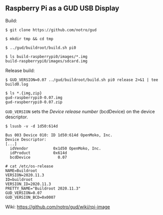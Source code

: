 Raspberry Pi as a GUD USB Display
---------------------------------


Build:

```
$ git clone https://github.com/notro/gud

$ mkdir tmp && cd tmp

$ ../gud/buildroot/build.sh pi0

$ ls build-raspberrypi0/images/*.img
build-raspberrypi0/images/sdcard.img

```

Release build:

```
$ GUD_VERSION=0.07 ../gud/buildroot/build.sh pi0 release 2>&1 | tee build0.log

$ ls *.{img,zip}
gud-raspberrypi0-0.07.img
gud-raspberrypi0-0.07.zip

```

```GUD_VERSION``` sets the *Device release number* (bcdDevice) on the device descriptor.

```
$ lsusb -v -d 1d50:614d

Bus 003 Device 010: ID 1d50:614d OpenMoko, Inc.
Device Descriptor:
[...]
  idVendor           0x1d50 OpenMoko, Inc.
  idProduct          0x614d
  bcdDevice            0.07
```

```
# cat /etc/os-release
NAME=Buildroot
VERSION=2020.11.3
ID=buildroot
VERSION_ID=2020.11.3
PRETTY_NAME="Buildroot 2020.11.3"
GUD_VERSION=0.07
GUD_VERSION_BCD=0x0007
```

Wiki: https://github.com/notro/gud/wiki/rpi-image
